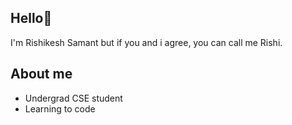 ## Hello👋
I'm Rishikesh Samant but if you and i agree, you can call me Rishi.

## About me
- Undergrad CSE student
- Learning to code



